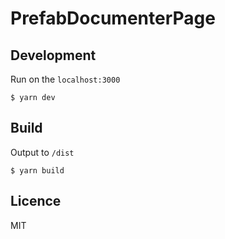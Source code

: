 # PrefabDocumenterPage

## Development

Run on the `localhost:3000`

```
$ yarn dev
```

## Build

Output to `/dist`

```
$ yarn build
```

## Licence
MIT